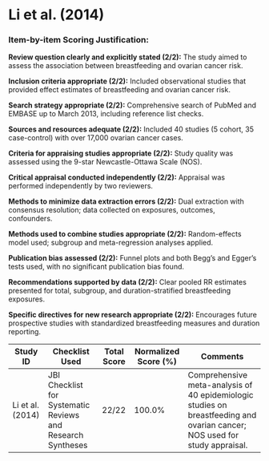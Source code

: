 # Li et al. (2014)

### Item-by-item Scoring Justification:

**Review question clearly and explicitly stated (2/2):** The study aimed to assess the association between breastfeeding and ovarian cancer risk.

**Inclusion criteria appropriate (2/2):** Included observational studies that provided effect estimates of breastfeeding and ovarian cancer risk.

**Search strategy appropriate (2/2):** Comprehensive search of PubMed and EMBASE up to March 2013, including reference list checks.

**Sources and resources adequate (2/2):** Included 40 studies (5 cohort, 35 case-control) with over 17,000 ovarian cancer cases.

**Criteria for appraising studies appropriate (2/2):** Study quality was assessed using the 9-star Newcastle-Ottawa Scale (NOS).

**Critical appraisal conducted independently (2/2):** Appraisal was performed independently by two reviewers.

**Methods to minimize data extraction errors (2/2):** Dual extraction with consensus resolution; data collected on exposures, outcomes, confounders.

**Methods used to combine studies appropriate (2/2):** Random-effects model used; subgroup and meta-regression analyses applied.

**Publication bias assessed (2/2):** Funnel plots and both Begg’s and Egger’s tests used, with no significant publication bias found.

**Recommendations supported by data (2/2):** Clear pooled RR estimates presented for total, subgroup, and duration-stratified breastfeeding exposures.

**Specific directives for new research appropriate (2/2):** Encourages future prospective studies with standardized breastfeeding measures and duration reporting.

| Study ID | Checklist Used | Total Score | Normalized Score (%) | Comments |
| --- | --- | --- | --- | --- |
| Li et al. (2014) | JBI Checklist for Systematic Reviews and Research Syntheses | 22/22 | 100.0% | Comprehensive meta-analysis of 40 epidemiologic studies on breastfeeding and ovarian cancer; NOS used for study appraisal. |
